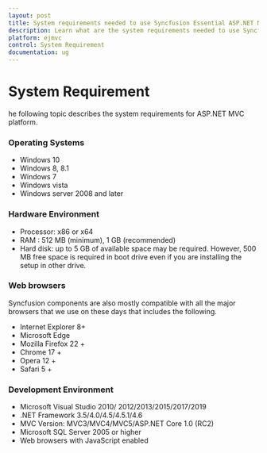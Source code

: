 ```yaml
---
layout: post
title: System requirements needed to use Syncfusion Essential ASP.NET MVC components
description: Learn what are the system requirements needed to use Syncfusion Essential ASP.NET MVC components
platform: ejmvc
control: System Requirement
documentation: ug
---
```


# System Requirement

he following topic describes the system requirements for ASP.NET MVC platform.

### Operating Systems

* Windows 10
* Windows 8, 8.1
* Windows 7
* Windows vista
* Windows server 2008 and later

### Hardware Environment

* Processor: x86 or x64
* RAM : 512 MB (minimum), 1 GB (recommended)
* Hard disk: up to 5 GB of available space may be required. However, 500 MB free space is required in boot drive even if you are installing the setup in other drive.

### Web browsers

Syncfusion components are also mostly compatible with all the major browsers that we use on these days that includes the following. 

* Internet Explorer 8+
* Microsoft Edge
* Mozilla Firefox 22 +
* Chrome 17 +
* Opera 12 +
* Safari 5 +

### Development Environment

* Microsoft Visual Studio 2010/ 2012/2013/2015/2017/2019
* .NET Framework 3.5/4.0/4.5/4.5.1/4.6
* MVC Version: MVC3/MVC4/MVC5/ASP.NET Core 1.0 (RC2)
* Microsoft SQL Server 2005 or higher
* Web browsers with JavaScript enabled

